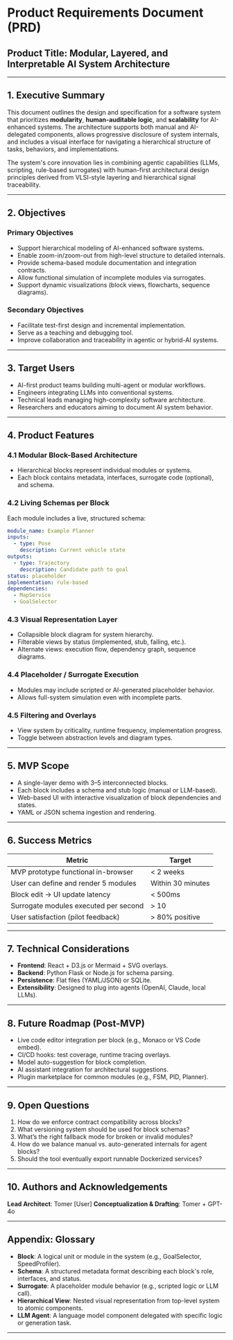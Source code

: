 # Product Requirements Document (PRD)

## Product Title: Modular, Layered, and Interpretable AI System Architecture

---

## 1. Executive Summary

This document outlines the design and specification for a software system that prioritizes **modularity**, **human-auditable logic**, and **scalability** for AI-enhanced systems. The architecture supports both manual and AI-delegated components, allows progressive disclosure of system internals, and includes a visual interface for navigating a hierarchical structure of tasks, behaviors, and implementations.

The system's core innovation lies in combining agentic capabilities (LLMs, scripting, rule-based surrogates) with human-first architectural design principles derived from VLSI-style layering and hierarchical signal traceability.

---

## 2. Objectives

### Primary Objectives

- Support hierarchical modeling of AI-enhanced software systems.
- Enable zoom-in/zoom-out from high-level structure to detailed internals.
- Provide schema-based module documentation and integration contracts.
- Allow functional simulation of incomplete modules via surrogates.
- Support dynamic visualizations (block views, flowcharts, sequence diagrams).

### Secondary Objectives

- Facilitate test-first design and incremental implementation.
- Serve as a teaching and debugging tool.
- Improve collaboration and traceability in agentic or hybrid-AI systems.

---

## 3. Target Users

- AI-first product teams building multi-agent or modular workflows.
- Engineers integrating LLMs into conventional systems.
- Technical leads managing high-complexity software architecture.
- Researchers and educators aiming to document AI system behavior.

---

## 4. Product Features

### 4.1 Modular Block-Based Architecture

- Hierarchical blocks represent individual modules or systems.
- Each block contains metadata, interfaces, surrogate code (optional), and schema.

### 4.2 Living Schemas per Block

Each module includes a live, structured schema:

```yaml
module_name: Example Planner
inputs:
  - type: Pose
    description: Current vehicle state
outputs:
  - type: Trajectory
    description: Candidate path to goal
status: placeholder
implementation: rule-based
dependencies:
  - MapService
  - GoalSelector
```

### 4.3 Visual Representation Layer

- Collapsible block diagram for system hierarchy.
- Filterable views by status (implemented, stub, failing, etc.).
- Alternate views: execution flow, dependency graph, sequence diagrams.

### 4.4 Placeholder / Surrogate Execution

- Modules may include scripted or AI-generated placeholder behavior.
- Allows full-system simulation even with incomplete parts.

### 4.5 Filtering and Overlays

- View system by criticality, runtime frequency, implementation progress.
- Toggle between abstraction levels and diagram types.

---

## 5. MVP Scope

- A single-layer demo with 3–5 interconnected blocks.
- Each block includes a schema and stub logic (manual or LLM-based).
- Web-based UI with interactive visualization of block dependencies and states.
- YAML or JSON schema ingestion and rendering.

---

## 6. Success Metrics

| Metric                                | Target            |
| ------------------------------------- | ----------------- |
| MVP prototype functional in-browser   | < 2 weeks         |
| User can define and render 5 modules  | Within 30 minutes |
| Block edit → UI update latency        | < 500ms           |
| Surrogate modules executed per second | > 10              |
| User satisfaction (pilot feedback)    | > 80% positive    |

---

## 7. Technical Considerations

- **Frontend**: React + D3.js or Mermaid + SVG overlays.
- **Backend**: Python Flask or Node.js for schema parsing.
- **Persistence**: Flat files (YAML/JSON) or SQLite.
- **Extensibility**: Designed to plug into agents (OpenAI, Claude, local LLMs).

---

## 8. Future Roadmap (Post-MVP)

- Live code editor integration per block (e.g., Monaco or VS Code embed).
- CI/CD hooks: test coverage, runtime tracing overlays.
- Model auto-suggestion for block completion.
- AI assistant integration for architectural suggestions.
- Plugin marketplace for common modules (e.g., FSM, PID, Planner).

---

## 9. Open Questions

1. How do we enforce contract compatibility across blocks?
2. What versioning system should be used for block schemas?
3. What’s the right fallback mode for broken or invalid modules?
4. How do we balance manual vs. auto-generated internals for agent blocks?
5. Should the tool eventually export runnable Dockerized services?

---

## 10. Authors and Acknowledgements

**Lead Architect**: Tomer [User] **Conceptualization & Drafting**: Tomer + GPT-4o

---

## Appendix: Glossary

- **Block**: A logical unit or module in the system (e.g., GoalSelector, SpeedProfiler).
- **Schema**: A structured metadata format describing each block's role, interfaces, and status.
- **Surrogate**: A placeholder module behavior (e.g., scripted logic or LLM call).
- **Hierarchical View**: Nested visual representation from top-level system to atomic components.
- **LLM Agent**: A language model component delegated with specific logic or generation task.

---

